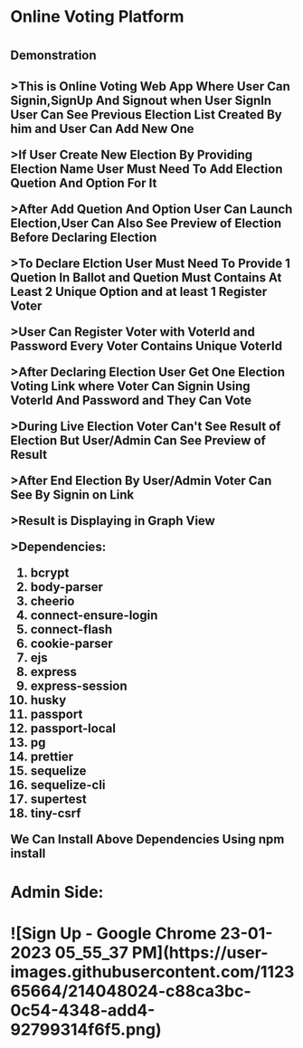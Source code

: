 <h1>Online Voting Platform<h1>
<h2>Demonstration<h2>
<p>>This is Online Voting Web App Where User Can Signin,SignUp And Signout when User SignIn User Can See Previous Election List Created By him and User Can Add New One<p>
<p>>If User Create New Election By Providing Election Name User Must Need To Add Election Quetion And Option For It<p>
<p>>After Add Quetion And Option User Can Launch Election,User Can Also See Preview of Election Before Declaring Election<p>
<p>>To Declare Elction User Must Need To Provide 1 Quetion In Ballot and Quetion Must Contains At Least 2 Unique Option and at least 1 Register Voter<p>
<p>>User Can Register Voter with VoterId and Password Every Voter Contains Unique VoterId<p>
<p>>After Declaring Election User Get One Election Voting Link where Voter Can Signin Using VoterId And Password and They Can Vote<p>
<p>>During Live Election Voter Can't See Result of Election But User/Admin Can See Preview of Result<p>
<p>>After End Election By User/Admin Voter Can See By Signin on Link<p>
<p>>Result is Displaying in Graph View<p>
<p>>Dependencies:<br>
<ol>
 <li>bcrypt</li>
    <li>body-parser</li>
    <li>cheerio</li>
    <li>connect-ensure-login</li>
    <li>connect-flash</li>
    <li>cookie-parser</li>
    <li>ejs</li>
    <li>express</li>
    <li>express-session</li>
    <li>husky</li>
    <li>passport</li>
    <li>passport-local</li>
    <li>pg</li>
    <li>prettier</li>
    <li>sequelize</li>
    <li>sequelize-cli</li>
    <li>supertest</li>
    <li>tiny-csrf</li>
</ol>
<p>
<p>We Can Install Above Dependencies Using <strong>npm install </strong></p>
<h1>Admin Side:<h1>
![Sign Up - Google Chrome 23-01-2023 05_55_37 PM](https://user-images.githubusercontent.com/112365664/214048024-c88ca3bc-0c54-4348-add4-92799314f6f5.png)

